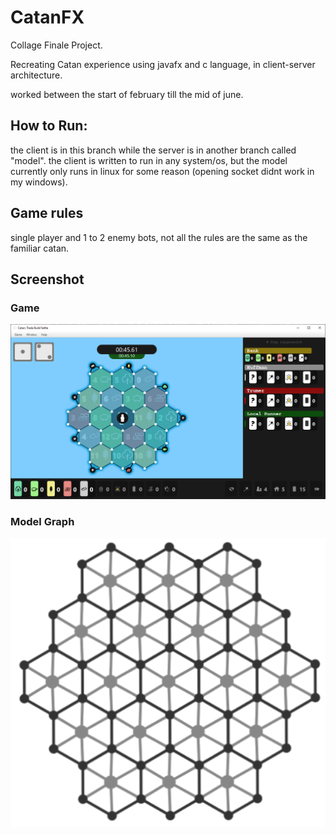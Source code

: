 # CatanFX

Collage Finale Project.

Recreating Catan experience using javafx and c language, in client-server architecture.

worked between the start of february till the mid of june.

## How to Run:

the client is in this branch while the server is in another branch called "model". the client is written to run in any system/os, but the model currently only runs in linux for some reason (opening socket didnt work in my windows).

## Game rules

single player and 1 to 2 enemy bots, not all the rules are the same as the familiar catan.

## Screenshot

### Game

![alt text](images/Capture.PNG)

### Model Graph

![alt text](images/graph.PNG)
